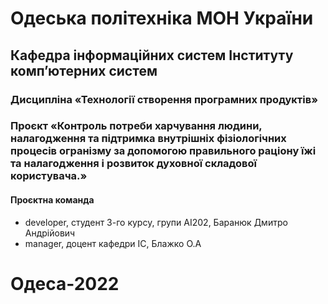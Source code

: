 # Одеська політехніка МОН України
## Кафедра інформаційних систем Інституту комп’ютерних систем
### Дисципліна «Технології створення програмних продуктів»
### Проєкт «Контроль потреби харчування людини, налагодження та підтримка внутрішніх фізіологічних процесів огранізму за допомогою правильного раціону їжі та налагодження і розвиток духовної складової користувача.»
#### Проєктна команда
- developer, студент 3-го курсу, групи АІ202, Баранюк Дмитро Андрійович
- manager, доцент кафедри ІС, Блажко О.А
# Одеса-2022

